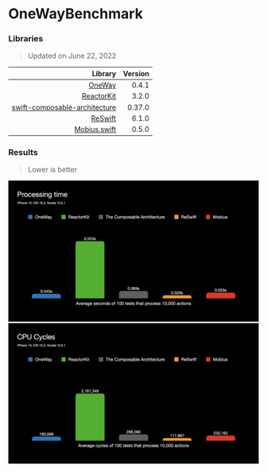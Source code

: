# OneWayBenchmark

### Libraries

> Updated on June 22, 2022

|Library|Version|
|-------:|--------------:|
|[OneWay](https://github.com/DevYeom/OneWay)|0.4.1|
|[ReactorKit](https://github.com/ReactorKit/ReactorKit)|3.2.0|
|[swift-composable-architecture](https://github.com/pointfreeco/swift-composable-architecture)|0.37.0|
|[ReSwift](https://github.com/ReSwift/ReSwift)|6.1.0|
|[Mobius.swift](https://github.com/spotify/Mobius.swift)|0.5.0|

### Results

> Lower is better

<img src="https://github.com/DevYeom/OneWayBenchmark/blob/main/Resources/benchmark_220622_1.png" alt="Benchmark1"/>

<img src="https://github.com/DevYeom/OneWayBenchmark/blob/main/Resources/benchmark_220622_2.png" alt="Benchmark2"/>